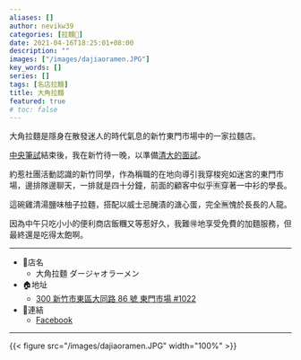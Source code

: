 ```yaml
---
aliases: []
author: nevikw39
categories: [拉麵🍜]
date: 2021-04-16T18:25:01+08:00
description: ""
images: ["/images/dajiaoramen.JPG"]
key_words: []
series: []
tags: [名店拉麵]
title: 大角拉麵
featured: true
# toc: false
---
```


大角拉麵是隱身在散發迷人的時代氣息的新竹東門市場中的一家拉麵店。

[中央筆試](/posts/ncu/)結束後，我在新竹待一晚，以準備[清大的面試](/posts/nthu/)。

約惹社團活動認識的新竹同學，作為稱職的在地向導引我穿梭宛如迷宮的東門市場，邊排隊邊聊天，一排就是四十分鐘，前面的顧客中似乎🈶穿著一中衫的學長。

這碗雞清湯鹽味柚子拉麵，搭配以威士忌醃漬的溏心蛋，完全🈚愧於長長的人龍。

因為中午只吃小小的便利商店飯糰又等惹好久，我難🉐地享受免費的加麵服務，但最終還是吃得太飽啊。

---
+ 🏬店名
    * 大角拉麵 ダージャオラーメン
+ 🏠地址
    * [300 新竹市東區大同路 86 號 東門市場 #1022](https://g.page/DAJIAORAMEN)
+ 🔗連結
    * [Facebook](https://www.facebook.com/dajiaoramen/)
---

{{< figure src="/images/dajiaoramen.JPG" width="100%" >}}
